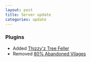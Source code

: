 ```yaml
---
layout: post
title: Server update
categories: update
---
```


### Plugins
* Added [Thizzy'z Tree Feller](https://modrinth.com/plugin/thizzyz-tree-feller)  
* Removed [80% Abandoned Vilages](https://modrinth.com/datapack/abandoned-villages)  
